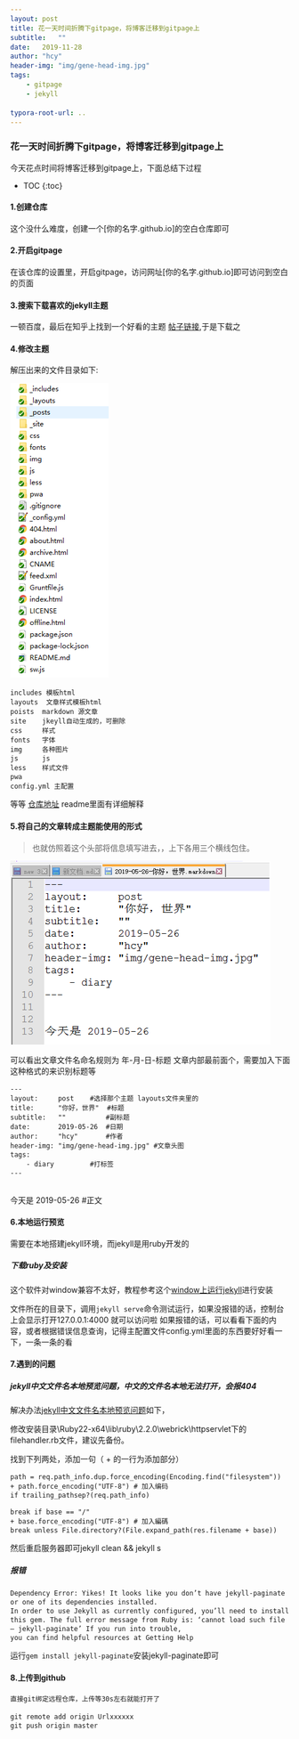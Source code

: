 ```yaml
---
layout: post
title: 花一天时间折腾下gitpage，将博客迁移到gitpage上
subtitle:   ""
date:   2019-11-28
author:	"hcy"
header-img: "img/gene-head-img.jpg"
tags:
    - gitpage
    - jekyll
    
typora-root-url: ..
---
```




### 花一天时间折腾下gitpage，将博客迁移到gitpage上


今天花点时间将博客迁移到gitpage上，下面总结下过程

* TOC
{:toc}


#### 1.创建仓库

这个没什么难度，创建一个[你的名字.github.io]的空白仓库即可

#### 2.开启gitpage

在该仓库的设置里，开启gitpage，访问网址[你的名字.github.io]即可访问到空白的页面

#### 3.搜索下载喜欢的jekyll主题

一顿百度，最后在知乎上找到一个好看的主题 [帖子链接](https://www.zhihu.com/question/20223939),于是下载之

#### 4.修改主题

解压出来的文件目录如下:

![文件目录](/img/in/2019-11-28-花一天时间折腾下gitpage将博客迁移到gitpage上/1.png)

	includes 模板html
	layouts  文章样式模板html
	poists	markdown 源文章
	site	jkeyll自动生成的，可删除
	css 	样式
	fonts 	字体
	img  	各种图片
	js		js
	less	样式文件
	pwa		
	config.yml 主配置
等等 [仓库地址](https://github.com/Huxpro/huxpro.github.io) readme里面有详细解释

#### 5.将自己的文章转成主题能使用的形式
> 也就仿照着这个头部将信息填写进去，，上下各用三个横线包住。

![文章格式](/img/in/2019-11-28-花一天时间折腾下gitpage将博客迁移到gitpage上/2.png)

可以看出文章文件名命名规则为 
	年-月-日-标题
文章内部最前面个，需要加入下面这种格式的来识别标题等

	---
	layout:     post    #选择那个主题 layouts文件夹里的
	title:      "你好，世界"  #标题
	subtitle:   ""			#副标题
	date:       2019-05-26  #日期
	author:     "hcy"		#作者
	header-img: "img/gene-head-img.jpg" #文章头图
	tags:
	    - diary			#打标签
	---


​	
	今天是 2019-05-26	#正文


#### 6.本地运行预览
需要在本地搭建jekyll环境，而jekyll是用ruby开发的

##### 下载ruby及安装
这个软件对window兼容不太好，教程参考这个[window上运行jekyll](http://jekyll-windows.juthilo.com/5-running-jekyll/)进行安装

文件所在的目录下，调用`jekyll serve`命令测试运行，如果没报错的话，控制台上会显示打开127.0.0.1:4000 就可以访问啦
如果报错的话，可以看看下面的内容，或者根据错误信息查询，记得主配置文件config.yml里面的东西要好好看一下，一条一条的看


#### 7.遇到的问题
##### jekyll中文文件名本地预览问题，中文的文件名本地无法打开，会报404
解决办法[jekyll中文文件名本地预览问题](http://kael-aiur.com/%E5%85%A5%E9%97%A8%E6%8C%87%E5%BC%95/jekyll%E4%B8%AD%E6%96%87%E6%96%87%E4%BB%B6%E5%90%8D%E6%9C%AC%E5%9C%B0%E9%A2%84%E8%A7%88%E9%97%AE%E9%A2%98.html)如下，

修改安装目录\Ruby22-x64\lib\ruby\2.2.0\webrick\httpservlet下的filehandler.rb文件，建议先备份。

找到下列两处，添加一句（ + 的一行为添加部分）
	
```
path = req.path_info.dup.force_encoding(Encoding.find("filesystem"))
+ path.force_encoding("UTF-8") # 加入编码
if trailing_pathsep?(req.path_info)
```

```
break if base == "/"
+ base.force_encoding("UTF-8") # 加入編碼
break unless File.directory?(File.expand_path(res.filename + base))
```

然后重启服务器即可jekyll clean && jekyll s

##### 报错

	Dependency Error: Yikes! It looks like you don’t have jekyll-paginate or one of its dependencies installed. 
	In order to use Jekyll as currently configured, you’ll need to install this gem. The full error message from Ruby is: ‘cannot load such file – jekyll-paginate’ If you run into trouble,
 	you can find helpful resources at Getting Help

运行`gem install jekyll-paginate`安装jekyll-paginate即可


#### 8.上传到github

	直接git绑定远程仓库，上传等30s左右就能打开了
	
	git remote add origin Urlxxxxxx
	git push origin master
